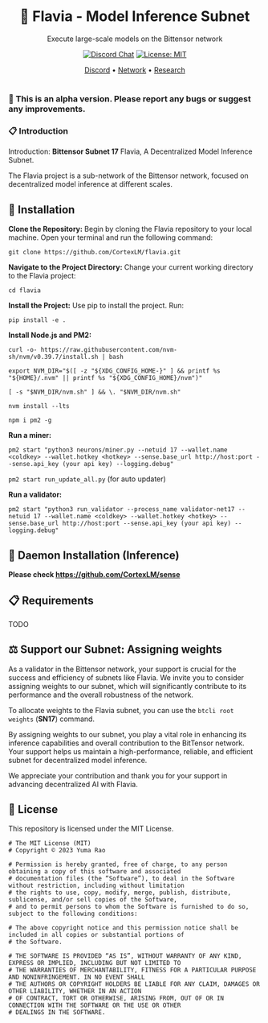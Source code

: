 <div align="center">

# **🌸 Flavia - Model Inference Subnet**
Execute large-scale models on the Bittensor network

[![Discord Chat](https://img.shields.io/discord/308323056592486420.svg)](https://discord.gg/bittensor)
[![License: MIT](https://img.shields.io/badge/License-MIT-yellow.svg)](https://opensource.org/licenses/MIT) 


[Discord](https://discord.gg/bittensor) • [Network](https://taostats.io/) • [Research](https://bittensor.com/whitepaper)
</div>

#
### 🔴 This is an alpha version. Please report any bugs or suggest any improvements.
### 📋 Introduction
Introduction: **Bittensor Subnet 17** Flavia, A Decentralized Model Inference Subnet.

The Flavia project is a sub-network of the Bittensor network, focused on decentralized model inference at different scales.
## 🔧 Installation

**Clone the Repository:** Begin by cloning the Flavia repository to your local machine. Open your terminal and run the following command:

```git clone https://github.com/CortexLM/flavia.git```

**Navigate to the Project Directory:** Change your current working directory to the Flavia project:

```cd flavia```

**Install the Project:** Use pip to install the project. Run:

```pip install -e .```

**Install Node.js and PM2:**

```curl -o- https://raw.githubusercontent.com/nvm-sh/nvm/v0.39.7/install.sh | bash```

```export NVM_DIR="$([ -z "${XDG_CONFIG_HOME-}" ] && printf %s "${HOME}/.nvm" || printf %s "${XDG_CONFIG_HOME}/nvm")"```

```[ -s "$NVM_DIR/nvm.sh" ] && \. "$NVM_DIR/nvm.sh"```

```nvm install --lts```

```npm i pm2 -g```

**Run a miner:**

```pm2 start "python3 neurons/miner.py --netuid 17 --wallet.name <coldkey> --wallet.hotkey <hotkey> --sense.base_url http://host:port --sense.api_key (your api key) --logging.debug"```

```pm2 start run_update_all.py``` (for auto updater)


**Run a validator:**

```pm2 start "python3 run_validator --process_name validator-net17 --netuid 17 --wallet.name <coldkey> --wallet.hotkey <hotkey> --sense.base_url http://host:port --sense.api_key (your api key) --logging.debug"```

## 🔧 Daemon Installation (Inference)

**Please check https://github.com/CortexLM/sense**

## 📋 Requirements

TODO

## ⚖️ Support our Subnet: Assigning weights
As a validator in the Bittensor network, your support is crucial for the success and efficiency of subnets like Flavia. We invite you to consider assigning weights to our subnet, which will significantly contribute to its performance and the overall robustness of the network.

To allocate weights to the Flavia subnet, you can use the ```btcli root weights``` (**SN17**) command.

By assigning weights to our subnet, you play a vital role in enhancing its inference capabilities and overall contribution to the BitTensor network. Your support helps us maintain a high-performance, reliable, and efficient subnet for decentralized model inference.

We appreciate your contribution and thank you for your support in advancing decentralized AI with Flavia.




## 📜 License
This repository is licensed under the MIT License.
```text
# The MIT License (MIT)
# Copyright © 2023 Yuma Rao

# Permission is hereby granted, free of charge, to any person obtaining a copy of this software and associated
# documentation files (the “Software”), to deal in the Software without restriction, including without limitation
# the rights to use, copy, modify, merge, publish, distribute, sublicense, and/or sell copies of the Software,
# and to permit persons to whom the Software is furnished to do so, subject to the following conditions:

# The above copyright notice and this permission notice shall be included in all copies or substantial portions of
# the Software.

# THE SOFTWARE IS PROVIDED “AS IS”, WITHOUT WARRANTY OF ANY KIND, EXPRESS OR IMPLIED, INCLUDING BUT NOT LIMITED TO
# THE WARRANTIES OF MERCHANTABILITY, FITNESS FOR A PARTICULAR PURPOSE AND NONINFRINGEMENT. IN NO EVENT SHALL
# THE AUTHORS OR COPYRIGHT HOLDERS BE LIABLE FOR ANY CLAIM, DAMAGES OR OTHER LIABILITY, WHETHER IN AN ACTION
# OF CONTRACT, TORT OR OTHERWISE, ARISING FROM, OUT OF OR IN CONNECTION WITH THE SOFTWARE OR THE USE OR OTHER
# DEALINGS IN THE SOFTWARE.
```
